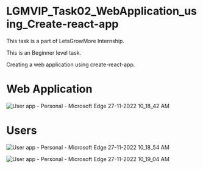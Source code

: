 # LGMVIP_Task02_WebApplication_using_Create-react-app

This task is a part of LetsGrowMore Internship. 

This is an Beginner level task. 

Creating a web application using create-react-app.

# Web Application

![User app - Personal - Microsoft​ Edge 27-11-2022 10_18_42 AM](https://user-images.githubusercontent.com/85254301/204121196-82d39cf4-9df7-4328-bec7-30e7f961be79.png)

# Users

![User app - Personal - Microsoft​ Edge 27-11-2022 10_18_54 AM](https://user-images.githubusercontent.com/85254301/204121210-aa6bb49f-2e36-464b-952d-c3fe7fbb2731.png)

![User app - Personal - Microsoft​ Edge 27-11-2022 10_19_04 AM](https://user-images.githubusercontent.com/85254301/204121217-cd7cd957-c36b-41f7-92ed-75fdba19c38a.png)

